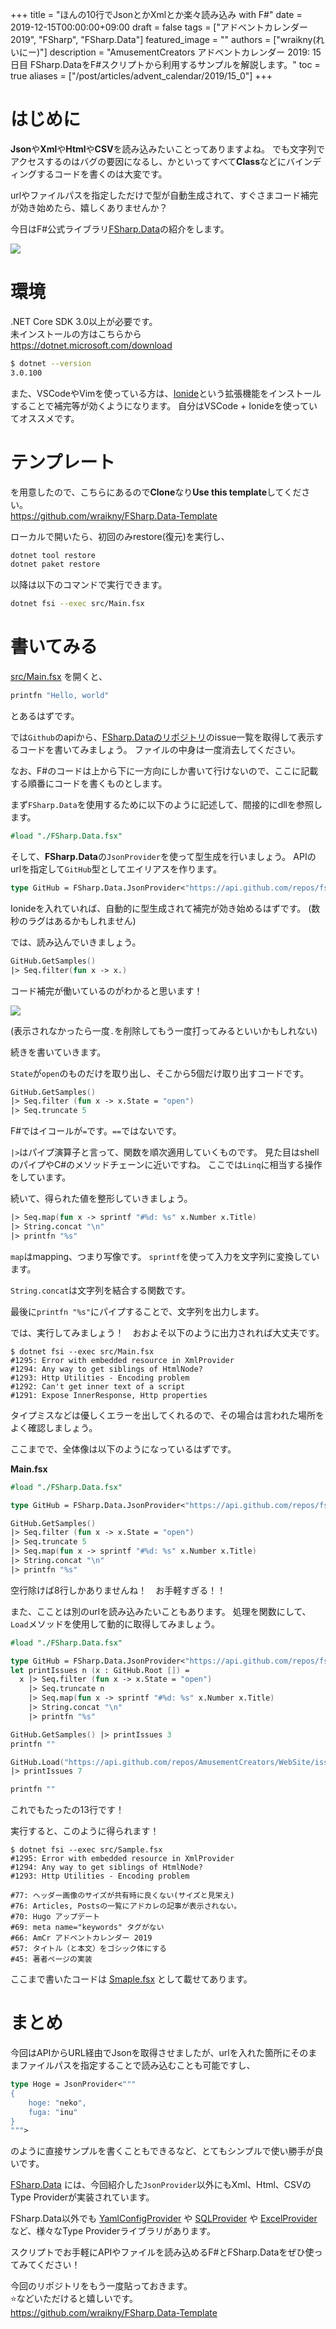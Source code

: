 +++
title =  "ほんの10行でJsonとかXmlとか楽々読み込み with F#"
date = 2019-12-15T00:00:00+09:00
draft = false
tags = ["アドベントカレンダー2019", "FSharp", "FSharp.Data"]
featured_image = ""
authors = ["wraikny(れいにー)"]
description = "AmusementCreators アドベントカレンダー 2019: 15日目 FSharp.DataをF#スクリプトから利用するサンプルを解説します。"
toc = true
aliases = ["/post/articles/advent_calendar/2019/15_0"]
+++

# はじめに
**Json**や**Xml**や**Html**や**CSV**を読み込みたいことってありますよね。
でも文字列でアクセスするのはバグの要因になるし、かといってすべて**Class**などにバインディングするコードを書くのは大変です。

urlやファイルパスを指定しただけで型が自動生成されて、すぐさまコード補完が効き始めたら、嬉しくありませんか？

今日はF#公式ライブラリ[FSharp.Data](http://fsharp.github.io/FSharp.Data/)の紹介をします。

![](/images/acac2019/15_fsharp-data-github.png)

# 環境
.NET Core SDK 3.0以上が必要です。  
未インストールの方はこちらから  
https://dotnet.microsoft.com/download

```bash
$ dotnet --version
3.0.100
```

また、VSCodeやVimを使っている方は、[Ionide](http://ionide.io/)という拡張機能をインストールすることで補完等が効くようになります。
自分はVSCode + Ionideを使っていてオススメです。

# テンプレート
を用意したので、こちらにあるので**Clone**なり**Use this template**してください。  
https://github.com/wraikny/FSharp.Data-Template  

ローカルで開いたら、初回のみrestore(復元)を実行し、

```bash
dotnet tool restore
dotnet paket restore
```

以降は以下のコマンドで実行できます。

```bash
dotnet fsi --exec src/Main.fsx
```

# 書いてみる

[src/Main.fsx](https://github.com/wraikny/FSharp.Data-Template/blob/master/src/Main.fsx)
を開くと、

```fsharp
printfn "Hello, world"
```

とあるはずです。

では`Github`のapiから、[FSharp.Dataのリポジトリ](https://github.com/fsharp/FSharp.Data)のissue一覧を取得して表示するコードを書いてみましょう。
ファイルの中身は一度消去してください。

なお、F#のコードは上から下に一方向にしか書いて行けないので、ここに記載する順番にコードを書くものとします。

まず`FSharp.Data`を使用するために以下のように記述して、間接的にdllを参照します。

```fsharp
#load "./FSharp.Data.fsx"
```

そして、**FSharp.Data**の`JsonProvider`を使って型生成を行いましょう。
APIのurlを指定して`GitHub`型としてエイリアスを作ります。

```fsharp
type GitHub = FSharp.Data.JsonProvider<"https://api.github.com/repos/fsharp/FSharp.Data/issues">
```

Ionideを入れていれば、自動的に型生成されて補完が効き始めるはずです。
(数秒のラグはあるかもしれません)

では、読み込んでいきましょう。

```fsharp
GitHub.GetSamples()
|> Seq.filter(fun x -> x.)
```


コード補完が働いているのがわかると思います！

![](/images/acac2019/15_fsharp-data-github.png)

(表示されなかったら一度`.`を削除してもう一度打ってみるといいかもしれない)

続きを書いていきます。

`State`が`open`のものだけを取り出し、そこから5個だけ取り出すコードです。

```fsharp
GitHub.GetSamples()
|> Seq.filter (fun x -> x.State = "open")
|> Seq.truncate 5
```

F#ではイコールが`=`です。`==`ではないです。

`|>`はパイプ演算子と言って、関数を順次適用していくものです。
見た目はshellのパイプやC#のメソッドチェーンに近いですね。
ここでは`Linq`に相当する操作をしています。

続いて、得られた値を整形していきましょう。

```fsharp
|> Seq.map(fun x -> sprintf "#%d: %s" x.Number x.Title)
|> String.concat "\n"
|> printfn "%s"
```

`map`はmapping、つまり写像です。
`sprintf`を使って入力を文字列に変換しています。

`String.concat`は文字列を結合する関数です。

最後に`printfn "%s"`にパイプすることで、文字列を出力します。

では、実行してみましょう！　おおよそ以下のように出力されれば大丈夫です。

```
$ dotnet fsi --exec src/Main.fsx
#1295: Error with embedded resource in XmlProvider
#1294: Any way to get siblings of HtmlNode?
#1293: Http Utilities - Encoding problem
#1292: Can't get inner text of a script
#1291: Expose InnerResponse, Http properties
```

タイプミスなどは優しくエラーを出してくれるので、その場合は言われた場所をよく確認しましょう。

ここまでで、全体像は以下のようになっているはずです。

**Main.fsx**
```fsharp
#load "./FSharp.Data.fsx"

type GitHub = FSharp.Data.JsonProvider<"https://api.github.com/repos/fsharp/FSharp.Data/issues">

GitHub.GetSamples()
|> Seq.filter (fun x -> x.State = "open")
|> Seq.truncate 5
|> Seq.map(fun x -> sprintf "#%d: %s" x.Number x.Title)
|> String.concat "\n"
|> printfn "%s"
```

空行除けば8行しかありませんね！　お手軽すぎる！！

また、こことは別のurlを読み込みたいこともあります。
処理を関数にして、`Load`メソッドを使用して動的に取得してみましょう。

```fsharp
#load "./FSharp.Data.fsx"

type GitHub = FSharp.Data.JsonProvider<"https://api.github.com/repos/fsharp/FSharp.Data/issues">
let printIssues n (x : GitHub.Root []) =
  x |> Seq.filter (fun x -> x.State = "open")
    |> Seq.truncate n
    |> Seq.map(fun x -> sprintf "#%d: %s" x.Number x.Title)
    |> String.concat "\n"
    |> printfn "%s"

GitHub.GetSamples() |> printIssues 3
printfn ""

GitHub.Load("https://api.github.com/repos/AmusementCreators/WebSite/issues")
|> printIssues 7

printfn ""
```

これでもたったの13行です！

実行すると、このように得られます！

```
$ dotnet fsi --exec src/Sample.fsx
#1295: Error with embedded resource in XmlProvider
#1294: Any way to get siblings of HtmlNode?
#1293: Http Utilities - Encoding problem

#77: ヘッダー画像のサイズが共有時に良くない(サイズと見栄え)
#76: Articles, Postsの一覧にアドカレの記事が表示されない。
#70: Hugo アップデート
#69: meta name="keywords" タグがない
#66: AmCr アドベントカレンダー 2019
#57: タイトル（と本文）をゴシック体にする
#45: 著者ページの実装
```

ここまで書いたコードは
[Smaple.fsx](https://github.com/wraikny/FSharp.Data-Template/blob/master/src/Sample.fsx)
として載せてあります。

# まとめ
今回はAPIからURL経由でJsonを取得させましたが、urlを入れた箇所にそのままファイルパスを指定することで読み込むことも可能ですし、

```fsharp
type Hoge = JsonProvider<"""
{
    hoge: "neko",
    fuga: "inu"
}
""">
```

のように直接サンプルを書くこともできるなど、とてもシンプルで使い勝手が良いです。

[FSharp.Data](https://fsharp.github.io/FSharp.Data/)
には、今回紹介した`JsonProvider`以外にもXml、Html、CSVのType Providerが実装されています。

FSharp.Data以外でも
[YamlConfigProvider](https://fsprojects.github.io/FSharp.Configuration/YamlConfigProvider.html)
や
[SQLProvider](https://fsprojects.github.io/SQLProvider/)
や
[ExcelProvider](https://fsprojects.github.io/ExcelProvider/)
など、様々なType Providerライブラリがあります。

スクリプトでお手軽にAPIやファイルを読み込めるF#とFSharp.Dataをぜひ使ってみてください！

今回のリポジトリをもう一度貼っておきます。  
:star:などいただけると嬉しいです。  
https://github.com/wraikny/FSharp.Data-Template  
